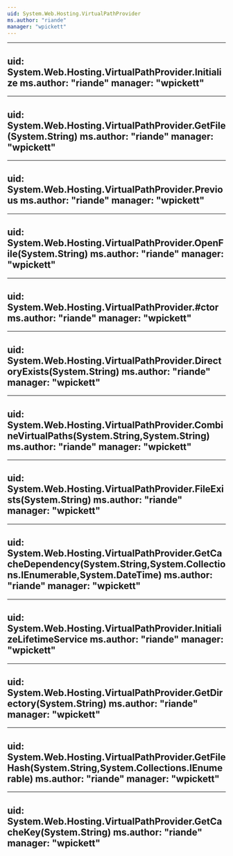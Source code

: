 ```yaml
---
uid: System.Web.Hosting.VirtualPathProvider
ms.author: "riande"
manager: "wpickett"
---
```


---
uid: System.Web.Hosting.VirtualPathProvider.Initialize
ms.author: "riande"
manager: "wpickett"
---

---
uid: System.Web.Hosting.VirtualPathProvider.GetFile(System.String)
ms.author: "riande"
manager: "wpickett"
---

---
uid: System.Web.Hosting.VirtualPathProvider.Previous
ms.author: "riande"
manager: "wpickett"
---

---
uid: System.Web.Hosting.VirtualPathProvider.OpenFile(System.String)
ms.author: "riande"
manager: "wpickett"
---

---
uid: System.Web.Hosting.VirtualPathProvider.#ctor
ms.author: "riande"
manager: "wpickett"
---

---
uid: System.Web.Hosting.VirtualPathProvider.DirectoryExists(System.String)
ms.author: "riande"
manager: "wpickett"
---

---
uid: System.Web.Hosting.VirtualPathProvider.CombineVirtualPaths(System.String,System.String)
ms.author: "riande"
manager: "wpickett"
---

---
uid: System.Web.Hosting.VirtualPathProvider.FileExists(System.String)
ms.author: "riande"
manager: "wpickett"
---

---
uid: System.Web.Hosting.VirtualPathProvider.GetCacheDependency(System.String,System.Collections.IEnumerable,System.DateTime)
ms.author: "riande"
manager: "wpickett"
---

---
uid: System.Web.Hosting.VirtualPathProvider.InitializeLifetimeService
ms.author: "riande"
manager: "wpickett"
---

---
uid: System.Web.Hosting.VirtualPathProvider.GetDirectory(System.String)
ms.author: "riande"
manager: "wpickett"
---

---
uid: System.Web.Hosting.VirtualPathProvider.GetFileHash(System.String,System.Collections.IEnumerable)
ms.author: "riande"
manager: "wpickett"
---

---
uid: System.Web.Hosting.VirtualPathProvider.GetCacheKey(System.String)
ms.author: "riande"
manager: "wpickett"
---

